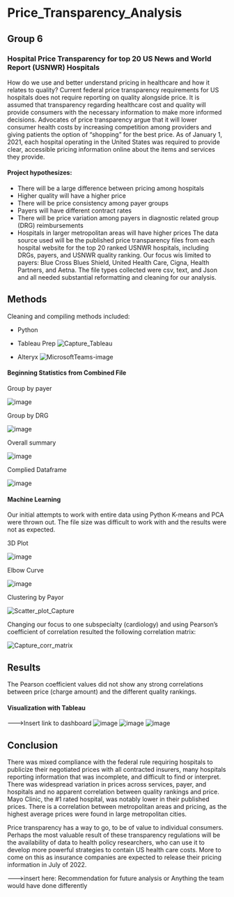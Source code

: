 # Price_Transparency_Analysis

## Group 6 

### Hospital Price Transparency for top 20 US News and World Report (USNWR) Hospitals
How do we use and better understand pricing in healthcare and how it relates to quality?  Current federal price transparency requirements for US hospitals does not require reporting on quality alongside price.  It is assumed that transparency regarding healthcare cost and quality will provide consumers with the necessary information to make more informed decisions.  Advocates of price transparency argue that it will lower consumer health costs by increasing competition among providers and giving patients the option of “shopping” for the best price.  As of January 1, 2021, each hospital operating in the United States was required to provide clear, accessible pricing information online about the items and services they provide.
#### Project hypothesizes:  
   - There will be a large difference between pricing among hospitals
   - Higher quality will have a higher price
   - There will be price consistency among payer groups
   - Payers will have different contract rates
   - There will be price variation among payers in diagnostic related group (DRG) reimbursements
   - Hospitals in larger metropolitan areas will have higher prices
The data source used will be the published price transparency files from each hospital website for the top 20 ranked USNWR hospitals, including DRGs, payers, and USNWR quality ranking.  Our focus wis limited to payers:  Blue Cross Blues Shield, United Health Care, Cigna, Health Partners, and Aetna.  The file types collected were csv, text, and Json and all needed substantial reformatting and cleaning for our analysis.

## Methods
Cleaning and compiling methods included:
-	Python
-	Tableau Prep
 ![Capture_Tableau](https://user-images.githubusercontent.com/90974647/156897201-b7b47b63-0ed2-49aa-8452-cf9ee503a2db.JPG)

-	Alteryx 
 ![MicrosoftTeams-image](https://user-images.githubusercontent.com/90974647/156897202-9d0fc478-2de4-4d0a-9b16-5aec67e7bc2c.png)
 
#### Beginning Statistics from Combined File
Group by payer

![image](https://user-images.githubusercontent.com/90878901/155637816-59822b87-4be5-4830-9fa3-f3bda1b7eea2.png)

Group by DRG

![image](https://user-images.githubusercontent.com/90878901/155637857-711318e4-e9b4-411b-ba87-f6fddd4cb965.png)

Overall summary

![image](https://user-images.githubusercontent.com/90878901/155637890-a0645730-2d8c-46a0-af31-d0945be9ebcb.png)

Complied Dataframe

![image](https://user-images.githubusercontent.com/90878901/155638164-a48eeeaf-8832-49f4-88c1-7a550e0ca65a.png)
 
#### Machine Learning
Our initial attempts to work with entire data using Python K-means and PCA were thrown out.  The file size was difficult to work with and the results were not as expected.  

3D Plot

![image](https://user-images.githubusercontent.com/90878901/156100598-5d89bd9a-f427-407a-b336-9905fc8e613a.png)

Elbow Curve

![image](https://user-images.githubusercontent.com/90878901/156100543-32e47d98-3d5b-44e2-8e44-651ddac3e1f7.png)

Clustering by Payor

![Scatter_plot_Capture](https://user-images.githubusercontent.com/90974647/155854783-b309e81f-bb85-4e4c-9d12-1615d05b198e.PNG)

Changing our focus to one subspecialty (cardiology) and using Pearson’s coefficient of correlation resulted the following correlation matrix:

![Capture_corr_matrix](https://user-images.githubusercontent.com/90974647/156897516-0a08b201-355d-49a3-ab32-a28415dbd4b6.PNG)

## Results
The Pearson coefficient values did not show any strong correlations between price (charge amount) and the different quality rankings.  

#### Visualization with Tableau 
--->Insert link to dashboard
![image](https://user-images.githubusercontent.com/90878901/154609988-b2765087-327c-46e4-94ab-a54a24c043b4.png)
![image](https://user-images.githubusercontent.com/90878901/154609998-0acbf984-8d91-4703-a461-3047a78f17aa.png)
![image](https://user-images.githubusercontent.com/90878901/154610020-780bf6db-b0c0-48ec-ace0-d218506b0b8d.png)

## Conclusion   
There was mixed compliance with the federal rule requiring hospitals to publicize their negotiated prices with all contracted insurers, many hospitals reporting information that was incomplete, and difficult to find or interpret. There was widespread variation in prices across services, payer, and hospitals and no apparent correlation between quality rankings and price.  Mayo Clinic, the #1 rated hospital, was notably lower in their published prices.  There is a correlation between metropolitan areas and pricing, as the highest average prices were found in large metropolitan cities.

Price transparency has a way to go, to be of value to individual consumers.  Perhaps the most valuable result of these transparency regulations will be the availability of data to health policy researchers, who can use it to develop more powerful strategies to contain US health care costs.  More to come on this as insurance companies are expected to release their pricing information in July of 2022.

--->insert here:  Recommendation for future analysis or Anything the team would have done differently 

